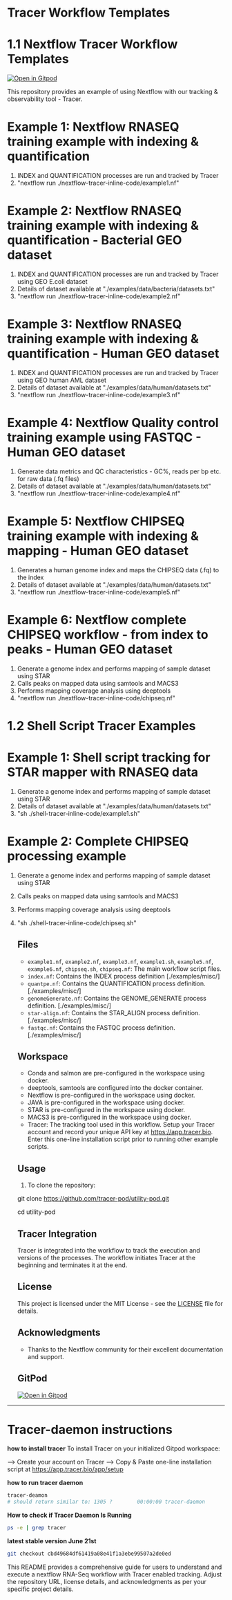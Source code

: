 # Tracer Workflow Templates

# 1.1 Nextflow Tracer Workflow Templates

[![Open in Gitpod](https://gitpod.io/button/open-in-gitpod.svg)](https://gitpod.io/#https://github.com/tracer-pod/utility-pod)

This repository provides an example of using Nextflow with our tracking & observability tool - Tracer.


# Example 1: Nextflow RNASEQ training example with indexing & quantification

1. INDEX and QUANTIFICATION processes are run and tracked by Tracer
2. "nextflow run ./nextflow-tracer-inline-code/example1.nf"

# Example 2: Nextflow RNASEQ training example with indexing & quantification - Bacterial GEO dataset

1. INDEX and QUANTIFICATION processes are run and tracked by Tracer using GEO E.coli dataset
2. Details of dataset available at "./examples/data/bacteria/datasets.txt"
2. "nextflow run ./nextflow-tracer-inline-code/example2.nf"

# Example 3: Nextflow RNASEQ training example with indexing & quantification - Human GEO dataset

1. INDEX and QUANTIFICATION processes are run and tracked by Tracer using GEO human AML dataset
2. Details of dataset available at "./examples/data/human/datasets.txt"
2. "nextflow run ./nextflow-tracer-inline-code/example3.nf"

# Example 4: Nextflow Quality control training example using FASTQC - Human GEO dataset 

1. Generate data metrics and QC characteristics - GC%, reads per bp etc. for raw data (.fq files)
2. Details of dataset available at "./examples/data/human/datasets.txt"
2. "nextflow run ./nextflow-tracer-inline-code/example4.nf"

# Example 5: Nextflow CHIPSEQ training example with indexing & mapping - Human GEO dataset 

1. Generates a human genome index and maps the CHIPSEQ data (.fq) to the index
2. Details of dataset available at "./examples/data/human/datasets.txt"
2. "nextflow run ./nextflow-tracer-inline-code/example5.nf"

# Example 6: Nextflow complete CHIPSEQ workflow - from index to peaks - Human GEO dataset

1. Generate a genome index and performs mapping of sample dataset using STAR
2. Calls peaks on mapped data using samtools and MACS3
3. Performs mapping coverage analysis using deeptools
4. "nextflow run ./nextflow-tracer-inline-code/chipseq.nf"

# 1.2 Shell Script Tracer Examples

# Example 1: Shell script tracking for STAR mapper with RNASEQ data

1. Generate a genome index and performs mapping of sample dataset using STAR
2. Details of dataset available at "./examples/data/human/datasets.txt"
2. "sh ./shell-tracer-inline-code/example1.sh"

# Example 2: Complete CHIPSEQ processing example

1. Generate a genome index and performs mapping of sample dataset using STAR
2. Calls peaks on mapped data using samtools and MACS3
3. Performs mapping coverage analysis using deeptools
4. "sh ./shell-tracer-inline-code/chipseq.sh"


    ## Files

    - `example1.nf`, `example2.nf`, `example3.nf`, `example1.sh`, `example5.nf`, `example6.nf`, `chipseq.sh`, `chipseq.nf`: The main workflow script files.
    - `index.nf`: Contains the INDEX process definition [./examples/misc/]
    - `quantpe.nf`: Contains the QUANTIFICATION process definition. [./examples/misc/]
    - `genomeGenerate.nf`: Contains the GENOME_GENERATE process definition. [./examples/misc/]
    - `star-align.nf`: Contains the STAR_ALIGN process definition. [./examples/misc/]
    - `fastqc.nf`: Contains the FASTQC process definition. [./examples/misc/]

    ## Workspace

    - Conda and salmon are pre-configured in the workspace using docker.
    - deeptools, samtools are configured into the docker container.
    - Nextflow is pre-configured in the workspace using docker.
    - JAVA is pre-configured in the workspace using docker.
    - STAR is pre-configured in the workspace using docker.
    - MACS3 is pre-configured in the workspace using docker.  
    - Tracer: The tracking tool used in this workflow. Setup your Tracer account and record your unique API key at https://app.tracer.bio. Enter this one-line installation script prior to running other example scripts.  

    ## Usage

    1. To clone the repository:

    git clone https://github.com/tracer-pod/utility-pod.git

    cd utility-pod
    

    ## Tracer Integration

    Tracer is integrated into the workflow to track the execution and versions of the processes. The workflow initiates Tracer at the beginning and terminates it at the end. 

    ## License

    This project is licensed under the MIT License - see the [LICENSE](LICENSE) file for details.

    ## Acknowledgments

    - Thanks to the Nextflow community for their excellent documentation and support.

    ## GitPod

    [![Open in Gitpod](https://gitpod.io/button/open-in-gitpod.svg)](https://gitpod.io/#https://github.com/tracer-pod/utility-pod)
---


# Tracer-daemon instructions
**how to install tracer**
To install Tracer on your initialized Gitpod workspace:

--> Create your account on Tracer 
--> Copy & Paste one-line installation script at https://app.tracer.bio/app/setup

**how to run tracer daemon** 
```bash
tracer-deamon 
# should return similar to: 1305 ?        00:00:00 tracer-daemon
```
**How to check if Tracer Daemon Is Running**
```bash
ps -e | grep tracer

```

**latest stable version June 21st**
```bash
git checkout cbd49684df61419a08e41f1a3ebe99507a2de0ed
```

This README provides a comprehensive guide for users to understand and execute a nextflow RNA-Seq workflow with Tracer enabled tracking. Adjust the repository URL, license details, and acknowledgments as per your specific project details.
